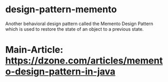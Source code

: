# design-pattern-memento
Another behavioral design pattern called the Memento Design Pattern which is used to restore the state of an object to a previous state.
# Main-Article: https://dzone.com/articles/memento-design-pattern-in-java
